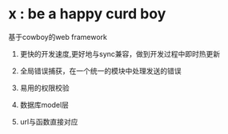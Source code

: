 x : be a happy curd boy
=====

基于cowboy的web framework

1. 更快的开发速度,更好地与sync兼容，做到开发过程中即时热更新
    
2. 全局错误捕获，在一个统一的模块中处理发送的错误

3. 易用的权限校验

4. 数据库model层

5. url与函数直接对应

